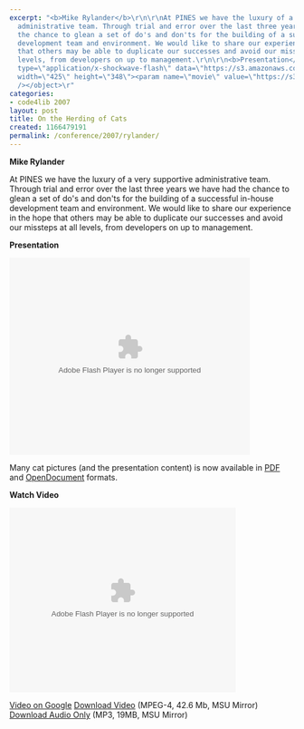 ```yaml
---
excerpt: "<b>Mike Rylander</b>\r\n\r\nAt PINES we have the luxury of a very supportive
  administrative team. Through trial and error over the last three years we have had
  the chance to glean a set of do's and don'ts for the building of a successful in-house
  development team and environment. We would like to share our experience in the hope
  that others may be able to duplicate our successes and avoid our missteps at all
  levels, from developers on up to management.\r\n\r\n<b>Presentation</b>\r\n\r\n<object
  type=\"application/x-shockwave-flash\" data=\"https://s3.amazonaws.com:443/slideshare/ssplayer.swf?id=34981&doc=on-the-herding-of-cats-23602\"
  width=\"425\" height=\"348\"><param name=\"movie\" value=\"https://s3.amazonaws.com:443/slideshare/ssplayer.swf?id=34981&doc=on-the-herding-of-cats-23602\"
  /></object>\r"
categories:
- code4lib 2007
layout: post
title: On the Herding of Cats
created: 1166479191
permalink: /conference/2007/rylander/
---
```

<b>Mike Rylander</b>

At PINES we have the luxury of a very supportive administrative team. Through trial and error over the last three years we have had the chance to glean a set of do's and don'ts for the building of a successful in-house development team and environment. We would like to share our experience in the hope that others may be able to duplicate our successes and avoid our missteps at all levels, from developers on up to management.

<b>Presentation</b>

<object type="application/x-shockwave-flash" data="https://s3.amazonaws.com:443/slideshare/ssplayer.swf?id=34981&doc=on-the-herding-of-cats-23602" width="425" height="348"><param name="movie" value="https://s3.amazonaws.com:443/slideshare/ssplayer.swf?id=34981&doc=on-the-herding-of-cats-23602" /></object>

Many cat pictures (and the presentation content) is now available in <a href="http://open-ils.org/~miker/c4lc-07.pdf">PDF</a> and <a href="http://open-ils.org/~miker/c4lc-07.odp">OpenDocument</a> formats.

<b>Watch Video</b>

<embed style="width:400px; height:326px;" id="VideoPlayback" type="application/x-shockwave-flash" src="http://video.google.com/googleplayer.swf?docId=1137847389424245233&hl=en" flashvars=""> </embed>

<a href="http://video.google.com/videoplay?docid=1137847389424245233&hl=en">Video on Google</a>
<a href="http://streaming.msu.edu/storemedia/download/ebyryan/code4lib07/code4lib07_pres_cats_rylander.mp4">Download Video</a> (MPEG-4, 42.6 Mb, MSU Mirror)
<a href="http://streaming.msu.edu/storemedia/download/ebyryan/c4l07audio/code4lib07_pres_cats_rylander.mp3">Download Audio Only</a> (MP3, 19MB, MSU Mirror)
